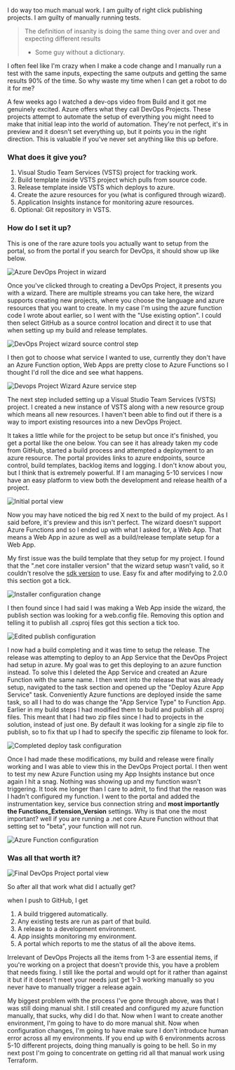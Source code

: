 I do way too much manual work. I am guilty of right click publishing projects. I am guilty of manually running tests.

>The definition of insanity is doing the same thing over and over and expecting different results
> - Some guy without a dictionary.

I often feel like I'm crazy when I make a code change and I manually run a test with the same inputs, expecting the same outputs and getting the same results 90% of the time. So why waste my time when I can get a robot to do it for me?

A few weeks ago I watched a dev-ops video from Build and it got me genuinely excited. Azure offers what they call DevOps Projects. These projects attempt to automate the setup of everything you might need to make that initial leap into the world of automation. They're not perfect, it's in preview and it doesn't set everything up, but it points you in the right direction. This is valuable if you've never set anything like this up before.

### What does it give you?

1. Visual Studio Team Services (VSTS) project for tracking work.
2. Build template inside VSTS project which pulls from source code.
3. Release template inside VSTS which deploys to azure.
4. Create the azure resources for you (what is configured through wizard).
5. Application Insights instance for monitoring azure resources.
6. Optional: Git repository in VSTS.

### How do I set it up?

This is one of the rare azure tools you actually want to setup from the portal, so from the portal if you search for DevOps, it should show up like below.

![Azure DevOps Project in wizard](/Assets/DevopsProject/Images/DevopsProjectInPortal.png)

Once you've clicked through to creating a DevOps Project, it presents you with a wizard. There are multiple streams you can take here, the wizard supports creating new projects, where you choose the language and azure resources that you want to create. In my case I'm using the azure function code I wrote about earlier, so I went with the "Use existing option". I could then select GitHub as a source control location and direct it to use that when setting up my build and release templates.

![DevOps Project wizard source control step](/Assets/DevopsProject/Images/WizardOwnCodeStepOne.png)

I then got to choose what service I wanted to use, currently they don't have an Azure Function option, Web Apps are pretty close to Azure Functions so I thought I'd roll the dice and see what happens.

![Devops Project Wizard Azure service step](/Assets/DevopsProject/Images/WizardOwnCodeStepThree.png)

The next step included setting up a Visual Studio Team Services (VSTS) project. I created a new instance of VSTS along with a new resource group which means all new resources. I haven't been able to find out if there is a way to import existing resources into a new DevOps Project.

It takes a little while for the project to be setup but once it's finished, you get a portal like the one below. You can see it has already taken my code from GitHub, started a build process and attempted a deployment to an azure resource. The portal provides links to azure endpoints, source control, build templates, backlog items and logging. I don't know about you, but I think that is extremely powerful. If I am managing 5-10 services I now have an easy platform to view both the development and release health of a project.

![Initial portal view](/Assets/DevopsProject/Images/DevopsPortal.png)

Now you may have noticed the big red X next to the build of my project. As I said before, it's preview and this isn't perfect. The wizard doesn't support Azure Functions and so I ended up with what I asked for, a Web App. That means a Web App in azure as well as a build/release template setup for a Web App.

My first issue was the build template that they setup for my project. I found that the ".net core installer version" that the wizard setup wasn't valid, so it couldn't resolve the [sdk version](https://github.com/dotnet/core/blob/master/release-notes/releases.csv) to use. Easy fix and after modifying to 2.0.0 this section got a tick.  

![Installer configuration change](/Assets/DevopsProject/Images/InstallerVersionNumber.png)

I then found since I had said I was making a Web App inside the wizard, the publish section was looking for a web.config file. Removing this option and telling it to publish all .csproj files got this section a tick too.

![Edited publish configuration](/Assets/DevopsProject/Images/FinalPublishConfiguration.png)

I now had a build completing and it was time to setup the release. The release was attempting to deploy to an App Service that the DevOps Project had setup in azure. My goal was to get this deploying to an azure function instead. To solve this I deleted the App Service and created an Azure Function with the same name. I then went into the release that was already setup, navigated to the task section and opened up the "Deploy Azure App Service" task. Conveniently Azure functions are deployed inside the same task, so all I had to do was change the "App Service Type" to Function App. Earlier in my build steps I had modified them to build and publish all .csproj files. This meant that I had two zip files since I had to projects in the solution, instead of just one. By default it was looking for a single zip file to publish, so to fix that up I had to specify the specific zip filename to look for.

![Completed deploy task configuration](/Assets/DevopsProject/Images/CompletedDeployConfig.png)

Once I had made these modifications, my build and release were finally working and I was able to view this in the DevOps Project portal. I then went to test my new Azure Function using my App Insights instance but once again I hit a snag. Nothing was showing up and my function wasn't triggering. It took me longer than I care to admit, to find that the reason was I hadn't configured my function. I went to the portal and added the instrumentation key, service bus connection string and **most importantly the Functions_Extension_Version** settings. Why is that one the most important? well if you are running a .net core Azure Function without that setting set to "beta", your function will not run.  

![Azure Function configuration](/Assets/DevopsProject/Images/AzureFunctionConfiguration.png)

### Was all that worth it?

![Final DevOps Project portal view](/Assets/DevopsProject/Images/FunctionDevopsProject.png)

So after all that work what did I actually get?

when I push to GitHub, I get

1. A build triggered automatically.
2. Any existing tests are run as part of that build.
3. A release to a development environment.
4. App insights monitoring my environment.
5. A portal which reports to me the status of all the above items.

Irrelevant of DevOps Projects all the items from 1-3 are essential items, if you're working on a project that doesn't provide this, you have a problem that needs fixing. I still like the portal and would opt for it rather than against it but if it doesn't meet your needs just get 1-3 working manually so you never have to manually trigger a release again.  

My biggest problem with the process I've gone through above, was that I was still doing manual shit. I still created and configured my azure function manually, that sucks, why did I do that. Now when I want to create another environment, I'm going to have to do more manual shit. Now when configuration changes, I'm going to have make sure I don't introduce human error across all my environments. If you end up with 6 environments across 5-10 different projects, doing thing manually is going to be hell. So in my next post I'm going to concentrate on getting rid all that manual work using Terraform.
